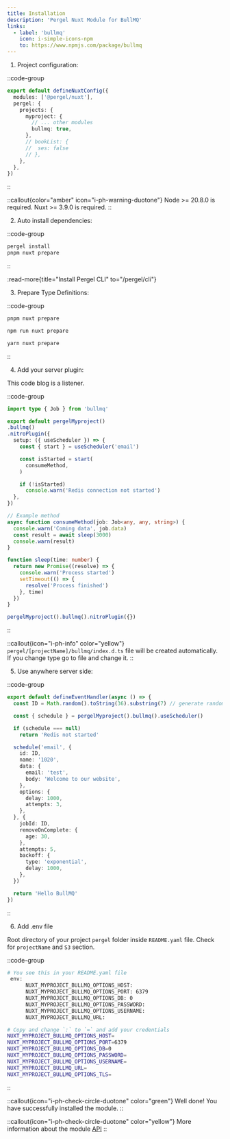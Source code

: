 ```yaml
---
title: Installation
description: 'Pergel Nuxt Module for BullMQ'
links:
  - label: 'bullmq'
    icon: i-simple-icons-npm
    to: https://www.npmjs.com/package/bullmq
---
```


1. Project configuration:

::code-group
```ts [nuxt.config.ts]
export default defineNuxtConfig({
  modules: ['@pergel/nuxt'],
  pergel: {
    projects: {
      myproject: {
        // ... other modules
        bullmq: true,
      },
      // bookList: {
      //  ses: false
      // },
    },
  },
})
```
::

::callout{color="amber" icon="i-ph-warning-duotone"}
Node >= 20.8.0 is required.
Nuxt >= 3.9.0 is required.
::


2. Auto install dependencies:

::code-group
```sh [terminal]
pergel install
pnpm nuxt prepare
```
::

:read-more{title="Install Pergel CLI" to="/pergel/cli"}

3. Prepare Type Definitions:

::code-group
```sh [pnpm]
pnpm nuxt prepare
```
```sh [npm]
npm run nuxt prepare
```
```sh [yarn]
yarn nuxt prepare
```
::

4. Add your server plugin:

This code blog is a listener.

::code-group
```ts [server/plugins/bullmqTest.ts]
import type { Job } from 'bullmq'

export default pergelMyproject()
.bullmq()
.nitroPlugin({
  setup: ({ useScheduler }) => {
    const { start } = useScheduler('email')

    const isStarted = start(
      consumeMethod,
    )

    if (!isStarted)
      console.warn('Redis connection not started')
  },
})

// Example method
async function consumeMethod(job: Job<any, any, string>) {
  console.warn('Coming data', job.data)
  const result = await sleep(3000)
  console.warn(result)
}

function sleep(time: number) {
  return new Promise((resolve) => {
    console.warn('Process started')
    setTimeout(() => {
      resolve('Process finished')
    }, time)
  })
}

```

```ts [composables]
pergelMyproject().bullmq().nitroPlugin({})
```

::


::callout{icon="i-ph-info" color="yellow"}
  `pergel/[projectName]/bullmq/index.d.ts` file will be created automatically. If you change type go to file and change it.
::


5. Use anywhere server side:

::code-group
```ts [server/api/test.ts]
export default defineEventHandler(async () => {
  const ID = Math.random().toString(36).substring(7) // generate random id

  const { schedule } = pergelMyproject().bullmq().useScheduler()

  if (schedule === null)
    return 'Redis not started'

  schedule('email', {
    id: ID,
    name: '1020',
    data: {
      email: 'test',
      body: 'Welcome to our website',
    },
    options: {
      delay: 1000,
      attempts: 3,
    },
  }, {
    jobId: ID,
    removeOnComplete: {
      age: 30,
    },
    attempts: 5,
    backoff: {
      type: 'exponential',
      delay: 1000,
    },
  })

  return 'Hello BullMQ'
})
```
::

6. Add .env file

Root directory of your project `pergel` folder inside `README.yaml` file. Check for `projectName` and `S3` section.

::code-group
```sh [.env]
# You see this in your README.yaml file
 env:
      NUXT_MYPROJECT_BULLMQ_OPTIONS_HOST:
      NUXT_MYPROJECT_BULLMQ_OPTIONS_PORT: 6379
      NUXT_MYPROJECT_BULLMQ_OPTIONS_DB: 0
      NUXT_MYPROJECT_BULLMQ_OPTIONS_PASSWORD:
      NUXT_MYPROJECT_BULLMQ_OPTIONS_USERNAME:
      NUXT_MYPROJECT_BULLMQ_URL:

# Copy and change `:` to `=` and add your credentials
NUXT_MYPROJECT_BULLMQ_OPTIONS_HOST=
NUXT_MYPROJECT_BULLMQ_OPTIONS_PORT=6379
NUXT_MYPROJECT_BULLMQ_OPTIONS_DB=0
NUXT_MYPROJECT_BULLMQ_OPTIONS_PASSWORD=
NUXT_MYPROJECT_BULLMQ_OPTIONS_USERNAME=
NUXT_MYPROJECT_BULLMQ_URL=
NUXT_MYPROJECT_BULLMQ_OPTIONS_TLS=

```
::

::callout{icon="i-ph-check-circle-duotone" color="green"}
Well done! You have successfully installed the module.
::

::callout{icon="i-ph-check-circle-duotone" color="yellow"}
 More information about the module [API](./2.api.md)
::